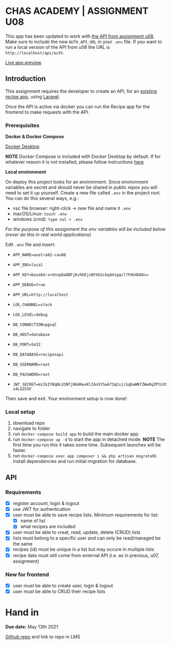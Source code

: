 # CHAS ACADEMY | ASSIGNMENT U08

This app has been updated to work with [the API from assignment u08](https://github.com/chas-academy/u08-recipe-api-axelra82). Make sure to include the new `AUTH_API_URL` in your `.env` file. If you want to run a local version of the API from u08 the URL is `http://localhost/api/auth`.

[Live app preview](https://relaxed-shirley-9bed8f.netlify.app/)

## Introduction

This assignment requires the developer to create an API, for an [existing recipe app](https://github.com/chas-academy/u07-recipe-app-axelra82), using [Laravel](https://laravel.com).

Once the API is active via docker you can run the Recipe app for the frontend to make requests with the API.

### Prerequisites

**Docker & Docker Compose**

[Docker Desktop](https://www.docker.com/get-started)

**NOTE** Docker Compose is included with Docker Desktop by default. If for whatever reason it is not installed, please follow instructions [here](https://docs.docker.com/compose/install/)

**Local environment**

On deploy this project looks for an environment. Since environment variables are secret and should never be shared in public repos you will need to set it up yourself. Create a new file called `.env` in the project root. You can do this several ways, e.g.:

-   vsc file browser: right-click -> new file and name it `.env`
-   macOS/Linux: `touch .env`
-   windows (cmd): `type nul > .env`

_For the purpose of this assignment the env variables will be included below (never do this in real world applications)_

Edit `.env` file and insert:

-   `APP_NAME=axelra82-cau08`
-   `APP_ENV=local`
-   `APP_KEY=base64:v+XnnpDaDBFjKvhDEjsBYXU2cbq441gqcl7FHU4bD6s=`
-   `APP_DEBUG=true`
-   `APP_URL=http://localhost`

-   `LOG_CHANNEL=stack`
-   `LOG_LEVEL=debug`

-   `DB_CONNECTION=pgsql`
-   `DB_HOST=database`
-   `DB_PORT=5432`
-   `DB_DATABASE=recipesapi`
-   `DB_USERNAME=root`
-   `DB_PASSWORD=root`
-   `JWT_SECRET=miIkIYBqNLU3NfjNGHKwvKlIAnSYSw6f3qCxjiSqEwWNfZWw0qZPtLUts4LGZSSF`

Then save and exit. Your environment setup is now done!

### Local setup

1. download repo
2. navigate to folder
3. run `docker-compose build app` to build the main docker app.
4. run `docker-compose up -d` to start the app in detached mode. **NOTE** The first time you run this it takes some time. Subsequent launches will be faster.
5. run `docker-compose exec app composer i && php artisan migrate`to install dependencies and run initial migration for database.

## API

### Requirements

-   [x] register account, login & logout
-   [x] use JWT for authentication
-   [x] user must be able to save recipe lists. Minimum requirements for list:
    -   [x] name of list
    -   [x] what recipes are included
-   [x] user must be able to creat, read, update, delete (CRUD) lists
-   [x] lists must belong to a specific user and can only be read/managed be the same
-   [x] recipes (id) must be unique in a list but may occure in multiple lists
-   [x] recipe data must still come from external API (i.e. as in previous, u07, assignment)

### New for frontend

-   [x] user must be able to create user, login & logout
-   [x] user must be able to CRUD their recipe lists

# Hand in

**Due date:** May 13th 2021

[Github repo](https://github.com/chas-academy/u08-recipe-api-axelra82)
and link to repo in LMS
